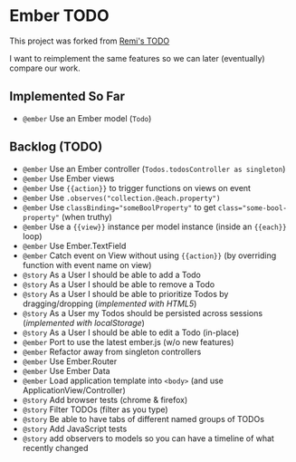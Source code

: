 Ember TODO
==========

This project was forked from [Remi's
TODO](http://remi.github.com/ember-todo)

I want to reimplement the same features so we can later (eventually)
compare our work.

Implemented So Far
------------------

 - `@ember` Use an Ember model (`Todo`)

Backlog (TODO)
--------------

 - `@ember` Use an Ember controller (`Todos.todosController as singleton`)
 - `@ember` Use Ember views
 - `@ember` Use `{{action}}` to trigger functions on views on event
 - `@ember` Use `.observes("collection.@each.property")`
 - `@ember` Use `classBinding="someBoolProperty"` to get `class="some-bool-property"` (when truthy)
 - `@ember` Use a `{{view}}` instance per model instance (inside an `{{each}}` loop)
 - `@ember` Use Ember.TextField
 - `@ember` Catch event on View without using `{{action}}` (by overriding function with event name on view)
 - `@story` As a User I should be able to add a Todo
 - `@story` As a User I should be able to remove a Todo
 - `@story` As a User I should be able to prioritize Todos by dragging/dropping (*implemented with HTML5*)
 - `@story` As a User my Todos should be persisted across sessions (*implemented with localStorage*)
 - `@story` As a User I should be able to edit a Todo (in-place)
 - `@ember` Port to use the latest ember.js (w/o new features)
 - `@ember` Refactor away from singleton controllers
 - `@ember` Use Ember.Router
 - `@ember` Use Ember Data
 - `@ember` Load application template into `<body>` (and use ApplicationView/Controller)
 - `@story` Add browser tests (chrome & firefox)
 - `@story` Filter TODOs (filter as you type)
 - `@story` Be able to have tabs of different named groups of TODOs
 - `@story` Add JavaScript tests
 - `@story` add observers to models so you can have a timeline of what
   recently changed

[ember.js]: http://emberjs.com
